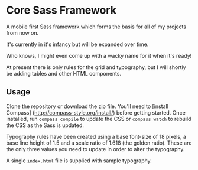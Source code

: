 # Core Sass Framework
A mobile first Sass framework which forms the basis for all of my projects from 
now on.

It's currently in it's infancy but will be expanded over time.

Who knows, I might even come up with a wacky name for it when it's ready!

At present there is only rules for the grid and typography, but I will shortly 
be adding tables and other HTML components.

## Usage

Clone the repository or download the zip file. You'll need to [install Compass]
(http://compass-style.org/install/) before getting started. Once installed,
run `compass compile` to update the CSS or `compass watch` to rebuild the
CSS as the Sass is updated.

Typography rules have been created using a base font-size of 18 pixels, a base
line height of 1.5 and a scale ratio of 1.618 (the golden ratio). These are the 
only three values you need to update in order to alter the typography.

A single `index.html` file is supplied with sample typography.